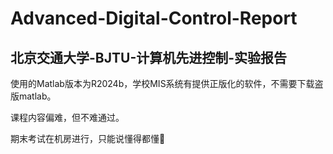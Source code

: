 # Advanced-Digital-Control-Report
## 北京交通大学-BJTU-计算机先进控制-实验报告

使用的Matlab版本为R2024b，学校MIS系统有提供正版化的软件，不需要下载盗版matlab。

课程内容偏难，但不难通过。

期末考试在机房进行，只能说懂得都懂🧐
